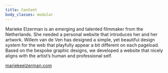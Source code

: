 ```yaml
---
title: Content
body_classes: modular
---
```


Marieke Elzerman is an emerging and talented filmmaker from the Netherlands. She needed a personal website that introduces her and her artwork. Willem van de Ven has designed a simple, yet beautiful design system for the web that playfully appear a bit different on each pageload. Based on the bespoke graphic designs, we developed a website that nicely aligns with the artist’s human and professional self.

[mariekeelzerman.com](https://mariekeelzerman.com)
